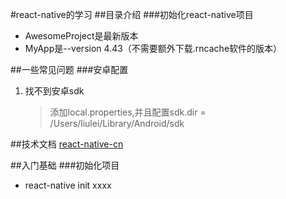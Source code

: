 #react-native的学习
##目录介绍
###初始化react-native项目
+ AwesomeProject是最新版本
+ MyApp是--version 4.43（不需要额外下载.rncache软件的版本）

##一些常见问题
###安卓配置
1. 找不到安卓sdk
    >添加local.properties,并且配置sdk.dir = /Users/liulei/Library/Android/sdk

##技术文档
[react-native-cn](https://reactnative.cn/docs/tutorial.html)

##入门基础
###初始化项目
+ react-native init xxxx
